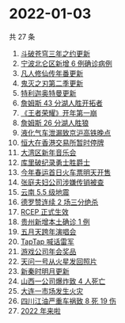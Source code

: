 # 2022-01-03

共 27 条

<!-- BEGIN -->
<!-- 最后更新时间 Mon Jan 03 2022 14:09:02 GMT+0800 (China Standard Time) -->

1. [斗破苍穹三年之约更新](https://www.zhihu.com/search?q=斗破苍穹三年之约)
1. [宁波北仑区新增 6 例确诊病例](https://www.zhihu.com/search?q=宁波疫情)
1. [凡人修仙传年番更新](https://www.zhihu.com/search?q=凡人修仙传)
1. [鬼灭之刃第二季更新](https://www.zhihu.com/search?q=鬼灭之刃)
1. [特利迦奥特曼更新](https://www.zhihu.com/search?q=特利迦奥特曼)
1. [詹姆斯 43 分湖人胜开拓者](https://www.zhihu.com/search?q=湖人)
1. [《王者荣耀》开年第一崩](https://www.zhihu.com/search?q=王者荣耀)
1. [詹姆斯 26 分湖人胜狼](https://www.zhihu.com/search?q=湖人)
1. [液化气车泄漏致京沪高铁晚点](https://www.zhihu.com/search?q=京沪高铁晚点)
1. [恒大在香港交易所暂时停牌](https://www.zhihu.com/search?q=恒大)
1. [大湾区新年音乐会](https://www.zhihu.com/search?q=大湾区音乐会)
1. [库里破纪录勇士胜爵士](https://www.zhihu.com/search?q=勇士)
1. [今年春运首日火车票明天开售](https://www.zhihu.com/search?q=春运)
1. [张庭夫妇公司涉嫌传销被查](https://www.zhihu.com/search?q=张庭夫妇)
1. [云南 5.5 级地震](https://www.zhihu.com/search?q=云南地震)
1. [德罗赞连续 2 场三分绝杀](https://www.zhihu.com/search?q=德罗赞)
1. [RCEP 正式生效](https://www.zhihu.com/search?q=RCEP)
1. [贵州新增本土确诊 1 例](https://www.zhihu.com/search?q=贵州疫情)
1. [五月天跨年演唱会](https://www.zhihu.com/search?q=五月天)
1. [TapTap 喊话雷军](https://www.zhihu.com/search?q=taptap)
1. [游戏公司年会奖品](https://www.zhihu.com/search?q=游戏公司)
1. [天问一号从火星发回照片](https://www.zhihu.com/search?q=天问一号)
1. [新秦时明月更新](https://www.zhihu.com/search?q=新秦时明月)
1. [山西一公司爆炸致 4 人死亡](https://www.zhihu.com/search?q=山西爆炸)
1. [大连一市场发生火灾](https://www.zhihu.com/search?q=大连火灾)
1. [四川江油严重车祸致 8 死 19 伤](https://www.zhihu.com/search?q=四川江油车祸)
1. [2022 年来啦](https://www.zhihu.com/search?q=2022)

<!-- END -->
